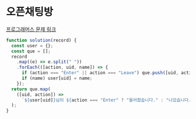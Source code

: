 # 오픈채팅방

[프로그래머스 문제 링크](https://programmers.co.kr/learn/courses/30/lessons/42888)

```javascript
function solution(record) {
  const user = {};
  const que = [];
  record
    .map((e) => e.split(" "))
    .forEach(([action, uid, name]) => {
      if (action === "Enter" || action === "Leave") que.push([uid, action]);
      if (name) user[uid] = name;
    });
  return que.map(
    ([uid, action]) =>
      `${user[uid]}님이 ${action === "Enter" ? "들어왔습니다." : "나갔습니다."}`
  );
}
```
